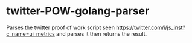 # twitter-POW-golang-parser
Parses the twitter proof of work script seen https://twitter.com/i/js_inst?c_name=ui_metrics and parses it then returns the result.
